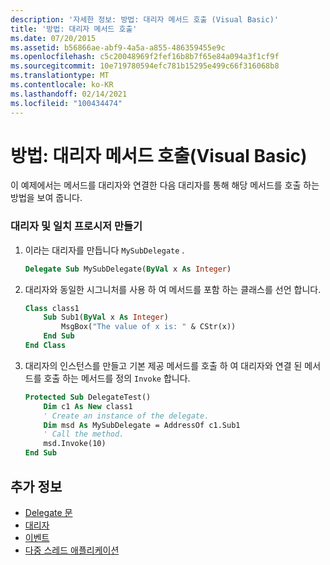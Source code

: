 ```yaml
---
description: '자세한 정보: 방법: 대리자 메서드 호출 (Visual Basic)'
title: '방법: 대리자 메서드 호출'
ms.date: 07/20/2015
ms.assetid: b56866ae-abf9-4a5a-a855-486359455e9c
ms.openlocfilehash: c5c20048969f2fef16b8b7f65e84a094a3f1cf9f
ms.sourcegitcommit: 10e719780594efc781b15295e499c66f316068b8
ms.translationtype: MT
ms.contentlocale: ko-KR
ms.lasthandoff: 02/14/2021
ms.locfileid: "100434474"
---
```

# <a name="how-to-invoke-a-delegate-method-visual-basic"></a>방법: 대리자 메서드 호출(Visual Basic)

이 예제에서는 메서드를 대리자와 연결한 다음 대리자를 통해 해당 메서드를 호출 하는 방법을 보여 줍니다.

### <a name="create-the-delegate-and-matching-procedures"></a>대리자 및 일치 프로시저 만들기

1. 이라는 대리자를 만듭니다 `MySubDelegate` .

    ```vb
    Delegate Sub MySubDelegate(ByVal x As Integer)
    ```

2. 대리자와 동일한 시그니처를 사용 하 여 메서드를 포함 하는 클래스를 선언 합니다.

    ```vb
    Class class1
        Sub Sub1(ByVal x As Integer)
            MsgBox("The value of x is: " & CStr(x))
        End Sub
    End Class
    ```

3. 대리자의 인스턴스를 만들고 기본 제공 메서드를 호출 하 여 대리자와 연결 된 메서드를 호출 하는 메서드를 정의 `Invoke` 합니다.

    ```vb
    Protected Sub DelegateTest()
        Dim c1 As New class1
        ' Create an instance of the delegate.
        Dim msd As MySubDelegate = AddressOf c1.Sub1
        ' Call the method.
        msd.Invoke(10)
    End Sub
    ```

## <a name="see-also"></a>추가 정보

- [Delegate 문](../../../language-reference/statements/delegate-statement.md)
- [대리자](index.md)
- [이벤트](../events/index.md)
- [다중 스레드 애플리케이션](../../../../standard/threading/using-threads-and-threading.md)
